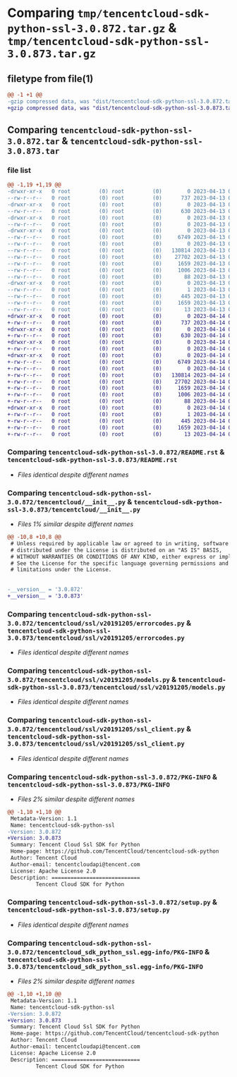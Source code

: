 # Comparing `tmp/tencentcloud-sdk-python-ssl-3.0.872.tar.gz` & `tmp/tencentcloud-sdk-python-ssl-3.0.873.tar.gz`

## filetype from file(1)

```diff
@@ -1 +1 @@
-gzip compressed data, was "dist/tencentcloud-sdk-python-ssl-3.0.872.tar", last modified: Thu Apr 13 00:56:39 2023, max compression
+gzip compressed data, was "dist/tencentcloud-sdk-python-ssl-3.0.873.tar", last modified: Fri Apr 14 00:51:51 2023, max compression
```

## Comparing `tencentcloud-sdk-python-ssl-3.0.872.tar` & `tencentcloud-sdk-python-ssl-3.0.873.tar`

### file list

```diff
@@ -1,19 +1,19 @@
-drwxr-xr-x   0 root         (0) root         (0)        0 2023-04-13 00:56:39.000000 tencentcloud-sdk-python-ssl-3.0.872/
--rw-r--r--   0 root         (0) root         (0)      737 2023-04-13 00:56:39.000000 tencentcloud-sdk-python-ssl-3.0.872/README.rst
-drwxr-xr-x   0 root         (0) root         (0)        0 2023-04-13 00:56:39.000000 tencentcloud-sdk-python-ssl-3.0.872/tencentcloud/
--rw-r--r--   0 root         (0) root         (0)      630 2023-04-13 00:56:39.000000 tencentcloud-sdk-python-ssl-3.0.872/tencentcloud/__init__.py
-drwxr-xr-x   0 root         (0) root         (0)        0 2023-04-13 00:56:39.000000 tencentcloud-sdk-python-ssl-3.0.872/tencentcloud/ssl/
--rw-r--r--   0 root         (0) root         (0)        0 2023-04-13 00:56:39.000000 tencentcloud-sdk-python-ssl-3.0.872/tencentcloud/ssl/__init__.py
-drwxr-xr-x   0 root         (0) root         (0)        0 2023-04-13 00:56:39.000000 tencentcloud-sdk-python-ssl-3.0.872/tencentcloud/ssl/v20191205/
--rw-r--r--   0 root         (0) root         (0)     6749 2023-04-13 00:56:39.000000 tencentcloud-sdk-python-ssl-3.0.872/tencentcloud/ssl/v20191205/errorcodes.py
--rw-r--r--   0 root         (0) root         (0)        0 2023-04-13 00:56:39.000000 tencentcloud-sdk-python-ssl-3.0.872/tencentcloud/ssl/v20191205/__init__.py
--rw-r--r--   0 root         (0) root         (0)   130814 2023-04-13 00:56:39.000000 tencentcloud-sdk-python-ssl-3.0.872/tencentcloud/ssl/v20191205/models.py
--rw-r--r--   0 root         (0) root         (0)    27702 2023-04-13 00:56:39.000000 tencentcloud-sdk-python-ssl-3.0.872/tencentcloud/ssl/v20191205/ssl_client.py
--rw-r--r--   0 root         (0) root         (0)     1659 2023-04-13 00:56:39.000000 tencentcloud-sdk-python-ssl-3.0.872/PKG-INFO
--rw-r--r--   0 root         (0) root         (0)     1006 2023-04-13 00:56:39.000000 tencentcloud-sdk-python-ssl-3.0.872/setup.py
--rw-r--r--   0 root         (0) root         (0)       88 2023-04-13 00:56:39.000000 tencentcloud-sdk-python-ssl-3.0.872/setup.cfg
-drwxr-xr-x   0 root         (0) root         (0)        0 2023-04-13 00:56:39.000000 tencentcloud-sdk-python-ssl-3.0.872/tencentcloud_sdk_python_ssl.egg-info/
--rw-r--r--   0 root         (0) root         (0)        1 2023-04-13 00:56:39.000000 tencentcloud-sdk-python-ssl-3.0.872/tencentcloud_sdk_python_ssl.egg-info/dependency_links.txt
--rw-r--r--   0 root         (0) root         (0)      445 2023-04-13 00:56:39.000000 tencentcloud-sdk-python-ssl-3.0.872/tencentcloud_sdk_python_ssl.egg-info/SOURCES.txt
--rw-r--r--   0 root         (0) root         (0)     1659 2023-04-13 00:56:39.000000 tencentcloud-sdk-python-ssl-3.0.872/tencentcloud_sdk_python_ssl.egg-info/PKG-INFO
--rw-r--r--   0 root         (0) root         (0)       13 2023-04-13 00:56:39.000000 tencentcloud-sdk-python-ssl-3.0.872/tencentcloud_sdk_python_ssl.egg-info/top_level.txt
+drwxr-xr-x   0 root         (0) root         (0)        0 2023-04-14 00:51:51.000000 tencentcloud-sdk-python-ssl-3.0.873/
+-rw-r--r--   0 root         (0) root         (0)      737 2023-04-14 00:51:51.000000 tencentcloud-sdk-python-ssl-3.0.873/README.rst
+drwxr-xr-x   0 root         (0) root         (0)        0 2023-04-14 00:51:51.000000 tencentcloud-sdk-python-ssl-3.0.873/tencentcloud/
+-rw-r--r--   0 root         (0) root         (0)      630 2023-04-14 00:51:51.000000 tencentcloud-sdk-python-ssl-3.0.873/tencentcloud/__init__.py
+drwxr-xr-x   0 root         (0) root         (0)        0 2023-04-14 00:51:51.000000 tencentcloud-sdk-python-ssl-3.0.873/tencentcloud/ssl/
+-rw-r--r--   0 root         (0) root         (0)        0 2023-04-14 00:51:51.000000 tencentcloud-sdk-python-ssl-3.0.873/tencentcloud/ssl/__init__.py
+drwxr-xr-x   0 root         (0) root         (0)        0 2023-04-14 00:51:51.000000 tencentcloud-sdk-python-ssl-3.0.873/tencentcloud/ssl/v20191205/
+-rw-r--r--   0 root         (0) root         (0)     6749 2023-04-14 00:51:51.000000 tencentcloud-sdk-python-ssl-3.0.873/tencentcloud/ssl/v20191205/errorcodes.py
+-rw-r--r--   0 root         (0) root         (0)        0 2023-04-14 00:51:51.000000 tencentcloud-sdk-python-ssl-3.0.873/tencentcloud/ssl/v20191205/__init__.py
+-rw-r--r--   0 root         (0) root         (0)   130814 2023-04-14 00:51:51.000000 tencentcloud-sdk-python-ssl-3.0.873/tencentcloud/ssl/v20191205/models.py
+-rw-r--r--   0 root         (0) root         (0)    27702 2023-04-14 00:51:51.000000 tencentcloud-sdk-python-ssl-3.0.873/tencentcloud/ssl/v20191205/ssl_client.py
+-rw-r--r--   0 root         (0) root         (0)     1659 2023-04-14 00:51:51.000000 tencentcloud-sdk-python-ssl-3.0.873/PKG-INFO
+-rw-r--r--   0 root         (0) root         (0)     1006 2023-04-14 00:51:51.000000 tencentcloud-sdk-python-ssl-3.0.873/setup.py
+-rw-r--r--   0 root         (0) root         (0)       88 2023-04-14 00:51:51.000000 tencentcloud-sdk-python-ssl-3.0.873/setup.cfg
+drwxr-xr-x   0 root         (0) root         (0)        0 2023-04-14 00:51:51.000000 tencentcloud-sdk-python-ssl-3.0.873/tencentcloud_sdk_python_ssl.egg-info/
+-rw-r--r--   0 root         (0) root         (0)        1 2023-04-14 00:51:51.000000 tencentcloud-sdk-python-ssl-3.0.873/tencentcloud_sdk_python_ssl.egg-info/dependency_links.txt
+-rw-r--r--   0 root         (0) root         (0)      445 2023-04-14 00:51:51.000000 tencentcloud-sdk-python-ssl-3.0.873/tencentcloud_sdk_python_ssl.egg-info/SOURCES.txt
+-rw-r--r--   0 root         (0) root         (0)     1659 2023-04-14 00:51:51.000000 tencentcloud-sdk-python-ssl-3.0.873/tencentcloud_sdk_python_ssl.egg-info/PKG-INFO
+-rw-r--r--   0 root         (0) root         (0)       13 2023-04-14 00:51:51.000000 tencentcloud-sdk-python-ssl-3.0.873/tencentcloud_sdk_python_ssl.egg-info/top_level.txt
```

### Comparing `tencentcloud-sdk-python-ssl-3.0.872/README.rst` & `tencentcloud-sdk-python-ssl-3.0.873/README.rst`

 * *Files identical despite different names*

### Comparing `tencentcloud-sdk-python-ssl-3.0.872/tencentcloud/__init__.py` & `tencentcloud-sdk-python-ssl-3.0.873/tencentcloud/__init__.py`

 * *Files 1% similar despite different names*

```diff
@@ -10,8 +10,8 @@
 # Unless required by applicable law or agreed to in writing, software
 # distributed under the License is distributed on an "AS IS" BASIS,
 # WITHOUT WARRANTIES OR CONDITIONS OF ANY KIND, either express or implied.
 # See the License for the specific language governing permissions and
 # limitations under the License.
 
 
-__version__ = '3.0.872'
+__version__ = '3.0.873'
```

### Comparing `tencentcloud-sdk-python-ssl-3.0.872/tencentcloud/ssl/v20191205/errorcodes.py` & `tencentcloud-sdk-python-ssl-3.0.873/tencentcloud/ssl/v20191205/errorcodes.py`

 * *Files identical despite different names*

### Comparing `tencentcloud-sdk-python-ssl-3.0.872/tencentcloud/ssl/v20191205/models.py` & `tencentcloud-sdk-python-ssl-3.0.873/tencentcloud/ssl/v20191205/models.py`

 * *Files identical despite different names*

### Comparing `tencentcloud-sdk-python-ssl-3.0.872/tencentcloud/ssl/v20191205/ssl_client.py` & `tencentcloud-sdk-python-ssl-3.0.873/tencentcloud/ssl/v20191205/ssl_client.py`

 * *Files identical despite different names*

### Comparing `tencentcloud-sdk-python-ssl-3.0.872/PKG-INFO` & `tencentcloud-sdk-python-ssl-3.0.873/PKG-INFO`

 * *Files 2% similar despite different names*

```diff
@@ -1,10 +1,10 @@
 Metadata-Version: 1.1
 Name: tencentcloud-sdk-python-ssl
-Version: 3.0.872
+Version: 3.0.873
 Summary: Tencent Cloud Ssl SDK for Python
 Home-page: https://github.com/TencentCloud/tencentcloud-sdk-python
 Author: Tencent Cloud
 Author-email: tencentcloudapi@tencent.com
 License: Apache License 2.0
 Description: ============================
         Tencent Cloud SDK for Python
```

### Comparing `tencentcloud-sdk-python-ssl-3.0.872/setup.py` & `tencentcloud-sdk-python-ssl-3.0.873/setup.py`

 * *Files identical despite different names*

### Comparing `tencentcloud-sdk-python-ssl-3.0.872/tencentcloud_sdk_python_ssl.egg-info/PKG-INFO` & `tencentcloud-sdk-python-ssl-3.0.873/tencentcloud_sdk_python_ssl.egg-info/PKG-INFO`

 * *Files 2% similar despite different names*

```diff
@@ -1,10 +1,10 @@
 Metadata-Version: 1.1
 Name: tencentcloud-sdk-python-ssl
-Version: 3.0.872
+Version: 3.0.873
 Summary: Tencent Cloud Ssl SDK for Python
 Home-page: https://github.com/TencentCloud/tencentcloud-sdk-python
 Author: Tencent Cloud
 Author-email: tencentcloudapi@tencent.com
 License: Apache License 2.0
 Description: ============================
         Tencent Cloud SDK for Python
```

